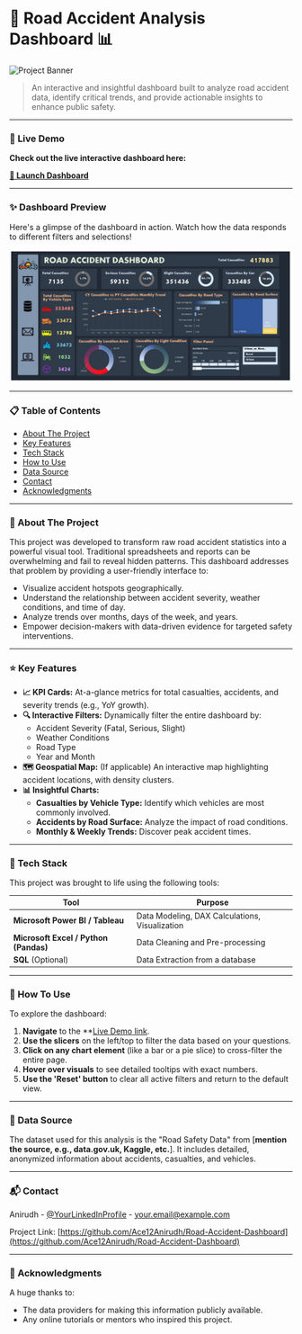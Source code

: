 # 🚗 Road Accident Analysis Dashboard 📊

![Project Banner](https://www.google.com/url?sa=i&url=https%3A%2F%2Fwww.rudderstack.com%2Flearn%2Fdata-analytics%2Fthe-difference-between-data-analytics-and-data-visualization%2F&psig=AOvVaw2jExtKetANrtYit7DCbsun&ust=1757602876640000&source=images&cd=vfe&opi=89978449&ved=0CBUQjRxqFwoTCPCYmJe7zo8DFQAAAAAdAAAAABAE) 
<!-- You can create a cool banner image at canva.com or use a GIF of your project! -->

> An interactive and insightful dashboard built to analyze road accident data, identify critical trends, and provide actionable insights to enhance public safety.

---

### 🔴 Live Demo

**Check out the live interactive dashboard here:** 

**[🚀 Launch Dashboard](https://1drv.ms/x/c/351f05c8298f5527/EXidz5Q6m4lKtFP5TTNaEZsBpH8x4RBWrewc_bZpAnA2oA?e=1bCs1L)**

<!-- IMPORTANT: Replace the link above with the actual link to your Power BI, Tableau Public, or other hosted dashboard. -->

---

### ✨ Dashboard Preview

Here's a glimpse of the dashboard in action. Watch how the data responds to different filters and selections!

<!-- 
  **BEST PRACTICE:** Record a short GIF of you clicking through the filters and charts.
  It's much more impressive than a static image! You can use a free tool like ScreenToGif or Giphy Capture.
  Then, upload the GIF to your GitHub repository and link it here.
-->

![Dashboard GIF](https://github.com/Ace12Anirudh/Road-Accident-Dashboard/blob/47f442331fb139bea6112aadd0f80d20885abf53/Road%20Accident%20Dashboard_page-0001.jpg)
<!-- **REPLACE THIS:** Upload your screenshot/gif to a folder in your repo (e.g., an 'images' folder) and change the link above. -->

---

### 📋 Table of Contents

- [About The Project](#about-the-project)
- [Key Features](#-key-features)
- [Tech Stack](#-tech-stack)
- [How to Use](#-how-to-use)
- [Data Source](#-data-source)
- [Contact](#-contact)
- [Acknowledgments](#-acknowledgments)

---

### 🧐 About The Project

This project was developed to transform raw road accident statistics into a powerful visual tool. Traditional spreadsheets and reports can be overwhelming and fail to reveal hidden patterns. This dashboard addresses that problem by providing a user-friendly interface to:

-   Visualize accident hotspots geographically.
-   Understand the relationship between accident severity, weather conditions, and time of day.
-   Analyze trends over months, days of the week, and years.
-   Empower decision-makers with data-driven evidence for targeted safety interventions.

---

### ⭐ Key Features

-   **📈 KPI Cards:** At-a-glance metrics for total casualties, accidents, and severity trends (e.g., YoY growth).
-   **🔍 Interactive Filters:** Dynamically filter the entire dashboard by:
    -   Accident Severity (Fatal, Serious, Slight)
    -   Weather Conditions
    -   Road Type
    -   Year and Month
-   **🗺️ Geospatial Map:** (If applicable) An interactive map highlighting accident locations, with density clusters.
-   **📊 Insightful Charts:**
    -   **Casualties by Vehicle Type:** Identify which vehicles are most commonly involved.
    -   **Accidents by Road Surface:** Analyze the impact of road conditions.
    -   **Monthly & Weekly Trends:** Discover peak accident times.

---

### 🔧 Tech Stack

This project was brought to life using the following tools:

| Tool                                      | Purpose                                       |
| ----------------------------------------- | --------------------------------------------- |
| **Microsoft Power BI / Tableau**          | Data Modeling, DAX Calculations, Visualization |
| **Microsoft Excel / Python (Pandas)**     | Data Cleaning and Pre-processing               |
| **SQL** (Optional)                        | Data Extraction from a database               |

<!-- Feel free to add or remove tools from this list! -->

---

### 🚀 How To Use

To explore the dashboard:

1.  **Navigate** to the **[Live Demo link](https://1drv.ms/x/c/351f05c8298f5527/EXidz5Q6m4lKtFP5TTNaEZsBpH8x4RBWrewc_bZpAnA2oA?e=1bCs1L).
2.  **Use the slicers** on the left/top to filter the data based on your questions.
3.  **Click on any chart element** (like a bar or a pie slice) to cross-filter the entire page.
4.  **Hover over visuals** to see detailed tooltips with exact numbers.
5.  **Use the 'Reset' button** to clear all active filters and return to the default view.

---

### 💾 Data Source

The dataset used for this analysis is the "Road Safety Data" from [**mention the source, e.g., data.gov.uk, Kaggle, etc.**]. It includes detailed, anonymized information about accidents, casualties, and vehicles.

---

### 📬 Contact

Anirudh - [@YourLinkedInProfile](https://www.linkedin.com/in/your-username/) - your.email@example.com

Project Link: [https://github.com/Ace12Anirudh/Road-Accident-Dashboard](https://github.com/Ace12Anirudh/Road-Accident-Dashboard)

---

### 🙏 Acknowledgments

A huge thanks to:
*   The data providers for making this information publicly available.
*   Any online tutorials or mentors who inspired this project.
